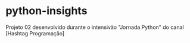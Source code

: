# python-insights
Projeto 02 desenvolvido durante o intensivão "Jornada Python" do canal [Hashtag Programação]
